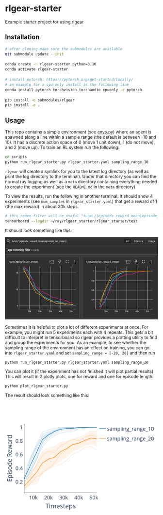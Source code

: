 # rlgear-starter

Example starter project for using [rlgear](https://github.com/esquires/rlgear)

## Installation

```bash
# after cloning make sure the submodules are available
git submodule update --init

conda create -n rlgear-starter python=3.10
conda activate rlgear-starter

# install pytorch: https://pytorch.org/get-started/locally/
# an example for a cpu-only install is the following line
conda install pytorch torchvision torchaudio cpuonly -c pytorch

pip install -e submodules/rlgear
pip install -e .
```
## Usage

This repo contains a simple environment
(see [envs.py](./rlgear_starter/envs.py))
where an agent is spawned along a line
within a sample range (the default is between -10 and 10). It has a discrete
action space of 0 (move 1 unit down), 1 (do not move), and 2 (move up). To
train an RL system run the following:

```bash
cd scripts
python run_rlgear_starter.py rlgear_starter.yaml sampling_range_10
```

`rlgear` will create a symlink for you to the latest log directory
(as well as print the log directory to the terminal). Under that directory you
can find the normal ray logging as well as a `meta` directory containing
everything needed to create the experiment (see the `README.md` in the `meta`
directory)

To view the results, run the following in another terminal.
It should show 4 experiments
(see `num_samples` in `rlgear_starter.yaml`) that get a reward of 1 (the max reward)
in about 30k steps. 

```bash
# this regex filter will be useful "tune\/(episode_reward_mean|episode_len_mean)"
tensorboard --logdir ~/ray/rlgear_starter/rlgear_starter/test
```

It should look something like this:

![tensorboard plot](./pics/tensorboard.png)

Sometimes it is helpful to plot a lot of different experiments at once. For
example, you might run 5 experiments each with 4 repeats. This gets a bit
difficult to interpret in tensorboard so rlgear provides a plotting utility
to find and group the experiments for you. As an example, to see whether the
sampling range of the environment has an effect on training, you can go into
`rlgear_starter.yaml` and set `sampling_range = [-20, 20]` and then run


```bash
python run_rlgear_starter.py rlgear_starter.yaml sampling_range_20
```

You can plot it (if the experiment has not finished it will plot partial
results). This will result in 2 plotly plots, one for reward and one for
episode length:

```bash
python plot_rlgear_starter.py
```

The result should look something like this:

![reward plot](./pics/Episode_Reward.png)

